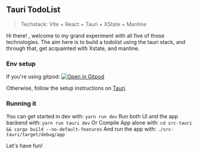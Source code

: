 ## Tauri TodoList 

> Techstack: Vite + React + Tauri + XState + Mantine

Hi there! , welcome to my grand experiment with all five of those technologies. The aim here is to build a todolist using the tauri stack, and through that, get acquainted with Xstate, and mantine.


### Env setup

If you're using gitpod: [![Open in Gitpod](https://gitpod.io/button/open-in-gitpod.svg)](https://gitpod.io/#/https://github.com/islami00/tauri-todolist.git)

Otherwise, follow the setup instructions on [Tauri](https://tauri.studio/docs/getting-started/prerequisites).

### Running it

You can get started in dev with: `yarn run dev`
Run both UI and the app backend with: `yarn run tauri dev`
Or Compile App alone with: `cd src-tauri && cargo build --no-default-features`
And run the app with: `./src-tauri/target/debug/app`

Let's have fun!